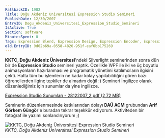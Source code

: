 ```yaml
---
FallbackID: 1902
Title: Doğu Akdeniz Üniversitesi Expression Studio Semineri
PublishDate: 12/30/2007
EntryID: Dogu_Akdeniz_Universitesi_Expression_Studio_Semineri
IsActive: True
Section: software
MinutesSpent: 0
Tags: Expression Blend, Expression Design, Expression Encoder, Expression Media, Expression Studio, Expression Web, Seminer, WPF
old.EntryID: 0d02b69a-0558-4820-951f-eaf6bb175269
---
```

**KKTC, Doğu Akdeniz Üniversitesi**'ndeki Silverlight seminerinden sonra
dün bir de **Expression Studio** semineri yaptık. Özellikle WPF ile iki
ve üç boyutlu animasyonların hazırlanması ve programatik yönetimi
katılımcıların ilgisini çekti. Hatta tüm bu işlemlerin ne kadar kolay
yapılabildiğini gören bazı öğrencilerden ilginç tepkiler de almadım
değil :) Semineri İngilizce olarak düzenlediğimiz için sunumlar da yine
ingilizce.

[Expression Studio Sunumları - 28122007\_2.pdf (2,72
MB)](http://cdn.daron.yondem.com/assets/1902/28122007_2.pdf)

Seminerin düzenlenmesinde katkılarından dolayı **DAÜ ACM** grubundan
**Arif Görkem Güngör**'e buradan tekrar teşekkür ediyorum. Aktiviteden
bir fotoğraf ile yazımı sonlandırıyorum ;)

![KKTC, Doğu Akdeniz Üniversitesi Expression Studio
Semineri](http://cdn.daron.yondem.com/assets/1902/28122007_3.jpg)\
*KKTC, Doğu Akdeniz Üniversitesi Expression Studio Semineri*


